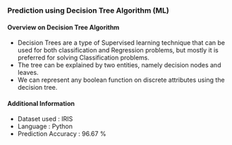 ### Prediction using Decision Tree Algorithm (ML)

#### Overview on Decision Tree Algorithm

- Decision Trees are a type of Supervised learning technique that can be used for both classification and Regression problems, but mostly it is preferred for solving Classification problems. 
- The tree can be explained by two entities, namely decision nodes and leaves.
- We can represent any boolean function on discrete attributes using the decision tree.

#### Additional Information 

- Dataset used : IRIS
- Language : Python
- Prediction Accuracy : 96.67 %
